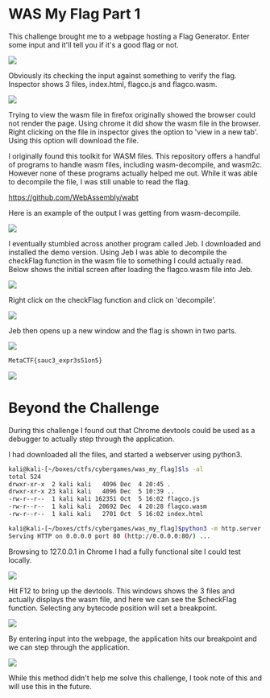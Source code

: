 # WAS My Flag Part 1

This challenge brought me to a webpage hosting a Flag Generator. Enter some input and it'll tell you if it's a good flag or not.

![](2.png)

Obviously its checking the input against something to verify the flag. Inspector shows 3 files, index.html, flagco.js and flagco.wasm. 

![](3.png)

Trying to view the wasm file in firefox originally showed the browser could not render the page. Using chrome it did show the wasm file in the browser. Right clicking on the file in inspector gives the option to 'view in a new tab'. Using this option will download the file. 


I originally found this toolkit for WASM files. This repository offers a handful of programs to handle wasm files, including wasm-decompile, and wasm2c. However none of these programs actually helped me out. While it was able to decompile the file, I was still unable to read the flag. 

https://github.com/WebAssembly/wabt

Here is an example of the output I was getting from wasm-decompile. 

![](4.png)


I eventually stumbled across another program called Jeb. I downloaded and installed the demo version. Using Jeb I was able to decompile the checkFlag function in the wasm file to something I could actually read. Below shows the initial screen after loading the flagco.wasm file into Jeb.


![](5.png)


Right click on the checkFlag function and click on 'decompile'.


![](6.png)



Jeb then opens up a new window and the flag is shown in two parts. 


![](7.png)




```sh
MetaCTF{sauc3_expr3s51on5}
```

![](1.png)


# Beyond the Challenge

During this challenge I found out that Chrome devtools could be used as a debugger to actually step through the application.

I had downloaded all the files, and started a webserver using python3.

```sh
kali@kali-[~/boxes/ctfs/cybergames/was_my_flag]$ls -al
total 524
drwxr-xr-x  2 kali kali   4096 Dec  4 20:45 .
drwxr-xr-x 23 kali kali   4096 Dec  5 10:39 ..
-rw-r--r--  1 kali kali 162351 Oct  5 16:02 flagco.js
-rw-r--r--  1 kali kali  20692 Dec  4 20:28 flagco.wasm
-rw-r--r--  1 kali kali   2701 Oct  5 16:02 index.html
```


```sh
kali@kali-[~/boxes/ctfs/cybergames/was_my_flag]$python3 -m http.server 80
Serving HTTP on 0.0.0.0 port 80 (http://0.0.0.0:80/) ...
```

Browsing to 127.0.0.1 in Chrome I had a fully functional site I could test locally.

![](8.png)


Hit F12 to bring up the devtools. This windows shows the 3 files and actually displays the wasm file, and here we can see the $checkFlag function. Selecting any bytecode position will set a breakpoint.

![](9.png)

By entering input into the webpage, the application hits our breakpoint and we can step through the application.

![](10.png)

While this method didn't help me solve this challenge, I took note of this and will use this in the future. 
